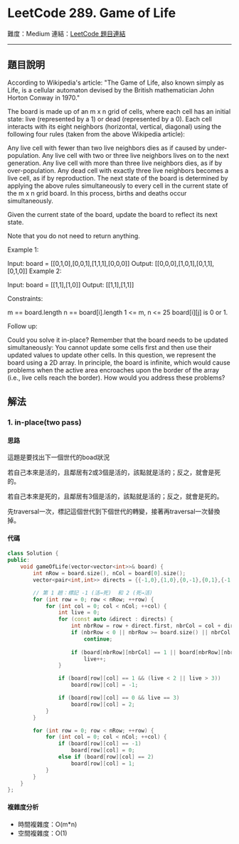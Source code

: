 # LeetCode 289. Game of Life

難度：Medium
連結：[LeetCode 題目連結](https://leetcode.com/problems/game-of-life/description/)

---

## 題目說明
    
According to Wikipedia's article: "The Game of Life, also known simply as Life, is a cellular automaton devised by the British mathematician John Horton Conway in 1970."

The board is made up of an m x n grid of cells, where each cell has an initial state: live (represented by a 1) or dead (represented by a 0). Each cell interacts with its eight neighbors (horizontal, vertical, diagonal) using the following four rules (taken from the above Wikipedia article):

Any live cell with fewer than two live neighbors dies as if caused by under-population.
Any live cell with two or three live neighbors lives on to the next generation.
Any live cell with more than three live neighbors dies, as if by over-population.
Any dead cell with exactly three live neighbors becomes a live cell, as if by reproduction.
The next state of the board is determined by applying the above rules simultaneously to every cell in the current state of the m x n grid board. In this process, births and deaths occur simultaneously.

Given the current state of the board, update the board to reflect its next state.

Note that you do not need to return anything.

 

Example 1:


Input: board = [[0,1,0],[0,0,1],[1,1,1],[0,0,0]]
Output: [[0,0,0],[1,0,1],[0,1,1],[0,1,0]]
Example 2:


Input: board = [[1,1],[1,0]]
Output: [[1,1],[1,1]]
 

Constraints:

m == board.length
n == board[i].length
1 <= m, n <= 25
board[i][j] is 0 or 1.
 

Follow up:

Could you solve it in-place? Remember that the board needs to be updated simultaneously: You cannot update some cells first and then use their updated values to update other cells.
In this question, we represent the board using a 2D array. In principle, the board is infinite, which would cause problems when the active area encroaches upon the border of the array (i.e., live cells reach the border). How would you address these problems?

## 解法
### 1. in-place(two pass)
#### 思路

這題是要找出下一個世代的boad狀況

若自己本來是活的，且鄰居有2或3個是活的，該點就是活的；反之，就會是死的。

若自己本來是死的，且鄰居有3個是活的，該點就是活的；反之，就會是死的。

先traversal一次，標記這個世代到下個世代的轉變，接著再traversal一次替換掉。

#### 代碼
```c++
class Solution {
public:
    void gameOfLife(vector<vector<int>>& board) {
        int nRow = board.size(), nCol = board[0].size();
        vector<pair<int,int>> directs = {{-1,0},{1,0},{0,-1},{0,1},{-1,-1},{-1,1},{1,-1},{1,1}};

        // 第 1 趟：標記 -1 (活→死)  和 2 (死→活)
        for (int row = 0; row < nRow; ++row) {
            for (int col = 0; col < nCol; ++col) {
                int live = 0;
                for (const auto &direct : directs) {
                    int nbrRow = row + direct.first, nbrCol = col + direct.second;
                    if (nbrRow < 0 || nbrRow >= board.size() || nbrCol < 0 || nbrCol >= board[0].size())
                        continue;
                    
                    if (board[nbrRow][nbrCol] == 1 || board[nbrRow][nbrCol] == -1)
                        live++;
                }

                if (board[row][col] == 1 && (live < 2 || live > 3))
                    board[row][col] = -1;

                if (board[row][col] == 0 && live == 3)
                    board[row][col] = 2;
            }
        }

        for (int row = 0; row < nRow; ++row) {
            for (int col = 0; col < nCol; ++col) {
                if (board[row][col] == -1)
                    board[row][col] = 0;
                else if (board[row][col] == 2)
                    board[row][col] = 1;
            }
        }
    }
};
```

#### 複雜度分析

- 時間複雜度：O(m*n)
- 空間複雜度：O(1)
